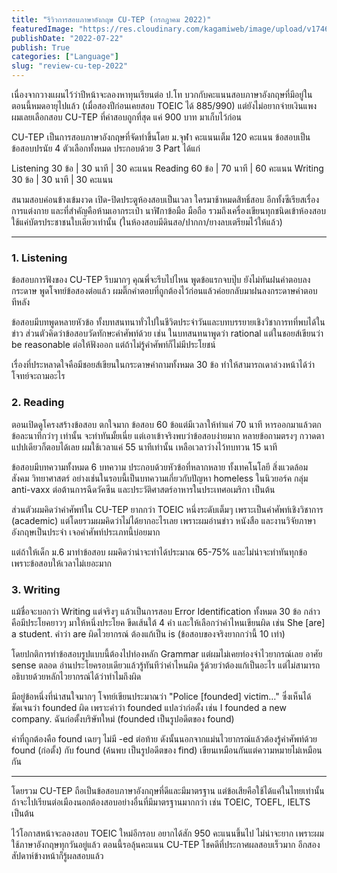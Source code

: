 ```yaml
---
title: "รีวิวการสอบภาษาอังกฤษ CU-TEP (กรกฎาคม 2022)"
featuredImage: "https://res.cloudinary.com/kagamiweb/image/upload/v1746804819/blog.coregamehd.com/review-cu-tep-2022.jpg"
publishDate: "2022-07-22"
publish: True
categories: ["Language"]
slug: "review-cu-tep-2022"
---
```



เนื่องจากวางแผนไว้ว่าปีหน้าจะลองหาทุนเรียนต่อ ป.โท บวกกับคะแนนสอบภาษาอังกฤษที่มีอยู่ในตอนนี้หมดอายุไปแล้ว (เมื่อสองปีก่อนเคยสอบ TOEIC ได้ 885/990) แต่ยังไม่อยากจ่ายเงินแพง ผมเลยเลือกสอบ CU-TEP ที่ค่าสอบถูกที่สุด แค่ 900 บาท มาเก็บไว้ก่อน

CU-TEP เป็นการสอบภาษาอังกฤษที่จัดทำขึ้นโดย ม.จุฬา คะแนนเต็ม 120 คะแนน ข้อสอบเป็นข้อสอบปรนัย 4 ตัวเลือกทั้งหมด ประกอบด้วย 3 Part ได้แก่

Listening 30 ข้อ | 30 นาที | 30 คะแนน
Reading 60 ข้อ | 70 นาที | 60 คะแนน
Writing 30 ข้อ | 30 นาที | 30 คะแนน

สนามสอบค่อนข้างเข้มงวด เปิด-ปิดประตูห้องสอบเป็นเวลา ใครมาช้าหมดสิทธิ์สอบ อีกทั้งซีเรียสเรื่องการแต่งกาย และที่สำคัญคือห้ามเอากระเป๋า นาฬิกาข้อมือ มือถือ รวมถึงเครื่องเขียนทุกชนิดเข้าห้องสอบ ใช้แค่บัตรประชาชนใบเดียวเท่านั้น (ในห้องสอบมีดินสอ/ปากกา/ยางลบเตรียมไว้ให้แล้ว)

---

### 1. Listening

ข้อสอบการฟังของ CU-TEP รีบมากๆ คุณพี่จะรีบไปไหน พูดข้อแรกจบปุ๊บ ยังไม่ทันฝนคำตอบลงกระดาษ พูดโจทย์ข้อสองต่อแล้ว ผมติ๊กคำตอบที่ถูกต้องไว้ก่อนแล้วค่อยกลับมาฝนลงกระดาษคำตอบทีหลัง

ข้อสอบมีบทพูดหลายหัวข้อ ทั้งบทสนทนาทั่วไปในชีวิตประจำวันและบทบรรยายเชิงวิชาการทที่พบได้ในข่าว ส่วนตัวคิดว่าข้อสอบวัดทักษะคำศัพท์ด้วย เช่น ในบทสนทนาพูดว่า rational แต่ในชอยส์เขียนว่า be reasonable ต่อให้ฟังออก แต่ถ้าไม่รู้คำศัพท์ก็ไม่มีประโยชน์

เรื่องที่ประหลาดใจคือมีชอยส์เขียนในกระดาษคำถามทั้งหมด 30 ข้อ ทำให้สามารถเดาล่วงหน้าได้ว่าโจทย์จะถามอะไร

### 2. Reading

ตอนเปิดดูโครงสร้างข้อสอบ ตกใจมาก ข้อสอบ 60 ข้อแต่มีเวลาให้ทำแค่ 70 นาที หารออกมาแล้วตกข้อละนาทีกว่าๆ เท่านั้น จะทำทันมั้ยเนี่ย แต่เอาเข้าจริงพบว่าข้อสอบง่ายมาก หลายข้อถามตรงๆ กวาดตาแปปเดียวก็ตอบได้เลย ผมใช้เวลาแค่ 55 นาทีเท่านั้น เหลือเวลาว่างไว้ทบทวน 15 นาที

ข้อสอบมีบทความทั้งหมด 6 บทความ ประกอบด้วยหัวข้อที่หลากหลาย ทั้งเทคโนโลยี สิ่งแวดล้อม สังคม วิทยาศาสตร์ อย่างเช่นในรอบนี้เป็นบทความเกี่ยวกับปัญหา homeless ในนิวยอร์ค กลุ่ม anti-vaxx ต่อต้านการฉีดวัคซีน และประวัติศาสตร์อาหารในประเทศอเมริกา เป็นต้น

ส่วนตัวผมคิดว่าคำศัพท์ใน CU-TEP ยากกว่า TOEIC หนึ่งระดับเต็มๆ เพราะเป็นคำศัพท์เชิงวิชาการ (academic) แต่โดยรวมผมคิดว่าไม่ได้ยากอะไรเลย เพราะผมอ่านข่าว หนังสือ และงานวิจัยภาษาอังกฤษเป็นประจำ เจอคำศัพท์ประเภทนี้บ่อยมาก

แต่ถ้าให้เด็ก ม.6 มาทำข้อสอบ ผมคิดว่าน่าจะทำได้ประมาณ 65-75% และไม่น่าจะทำทันทุกข้อ เพราะข้อสอบให้เวลาไม่เยอะมาก

### 3. Writing

แม้ชื่อจะบอกว่า Writing แต่จริงๆ แล้วเป็นการสอบ Error Identification ทั้งหมด 30 ข้อ กล่าวคือมีประโยคยาวๆ มาให้หนึ่งประโยค ขีดเส้นใต้ 4 คำ และให้เลือกว่าคำไหนเขียนผิด เช่น She [are] a student. คำว่า are ผิดไวยากรณ์ ต้องแก้เป็น is (ข้อสอบของจริงยากกว่านี้ 10 เท่า)

โดยปกติการทำข้อสอบรูปแบบนี้ต้องไปท่องหลัก Grammar แต่ผมไม่เคยท่องจำไวยากรณ์เลย อาศัย sense ตลอด อ่านประโยครอบเดียวแล้วรู้ทันทีว่าคำไหนผิด รู้ด้วยว่าต้องแก้เป็นอะไร แต่ไม่สามารถอธิบายด้วยหลักไวยากรณ์ได้ว่าทำไมถึงผิด

มีอยู่ข้อหนึ่งที่น่าสนใจมากๆ โจทย์เขียนประมาณว่า "Police [founded] victim…" ซึ่งเห็นได้ชัดเจนว่า founded ผิด เพราะคำว่า founded แปลว่าก่อตั้ง เช่น I founded a new company. ฉันก่อตั้งบริษัทใหม่ (founded เป็นรูปอดีตของ found)

คำที่ถูกต้องคือ found เฉยๆ ไม่มี -ed ต่อท้าย ดังนั้นนอกจากแม่นไวยากรณ์แล้วต้องรู้คำศัพท์ด้วย found (ก่อตั้ง) กับ found (ค้นพบ เป็นรูปอดีตของ find) เขียนเหมือนกันแต่ความหมายไม่เหมือนกัน

---


โดยรวม CU-TEP ถือเป็นข้อสอบภาษาอังกฤษที่ดีและมีมาตรฐาน แต่ข้อเสียคือใช้ได้แค่ในไทยเท่านั้น ถ้าจะไปเรียนต่อเมืองนอกต้องสอบอย่างอื่นที่มีมาตรฐานมากกว่า เช่น TOEIC, TOEFL, IELTS เป็นต้น

ไว้โอกาสหน้าจะลองสอบ TOEIC ใหม่อีกรอบ อยากได้สัก 950 คะแนนขึ้นไป ไม่น่าจะยาก เพราะผมใช้ภาษาอังกฤษทุกวันอยู่แล้ว ตอนนี้รอลุ้นคะแนน CU-TEP โชคดีที่ประกาศผลสอบเร็วมาก อีกสองสัปดาห์ข้างหน้าก็รู้ผลสอบแล้ว
